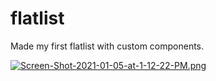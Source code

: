 # flatlist

Made my first flatlist with custom components.

[![Screen-Shot-2021-01-05-at-1-12-22-PM.png](https://i.postimg.cc/SxvJS0my/Screen-Shot-2021-01-05-at-1-12-22-PM.png)](https://postimg.cc/Xr9VLzZh)

